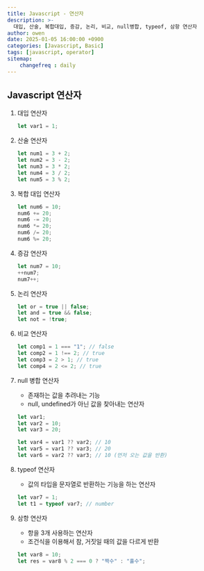 ```yaml
---
title: Javascript - 연산자
description: >-
  대입, 산술, 복합대입, 증감, 논리, 비교, null병합, typeof, 삼항 연산자
author: owen
date: 2025-01-05 16:00:00 +0900
categories: [Javascript, Basic]
tags: [javascript, operator]
sitemap: 
    changefreq : daily
---
```


## Javascript 연산자
1. 대입 연산자
    ```javascript
    let var1 = 1;
    ```

2. 산술 연산자
   ```javascript
   let num1 = 3 + 2;
   let num2 = 3 - 2;
   let num3 = 3 * 2;
   let num4 = 3 / 2;
   let num5 = 3 % 2;
   ```

3. 복합 대입 연산자
   ```javascript
   let num6 = 10;
   num6 += 20;
   num6 -= 20;
   num6 *= 20;
   num6 /= 20;
   num6 %= 20;
   ```

4. 증감 연산자
   ```javascript
   let num7 = 10;
   ++num7;
   num7++;
   ```

5. 논리 연산자
   ```javascript
   let or = true || false;
   let and = true && false;
   let not = !true;
   ```

6. 비교 연산자
   ```javascript
   let comp1 = 1 === "1"; // false
   let comp2 = 1 !== 2; // true
   let comp3 = 2 > 1; // true
   let comp4 = 2 <= 2; // true
   ```

7. null 병합 연산자
   - 존재하는 값을 추려내는 기능
   - null, undefined가 아닌 값을 찾아내는 연산자
  
   ```javascript
   let var1;
   let var2 = 10;
   let var3 = 20;

   let var4 = var1 ?? var2; // 10
   let var5 = var1 ?? var3; // 20
   let var6 = var2 ?? var3; // 10 (먼저 오는 값을 반환)
   ```

8. typeof 연산자
   - 값의 타입을 문자열로 반환하는 기능을 하는 연산자

    ```javascript
    let var7 = 1;
    let t1 = typeof var7; // number
    ```

9. 삼항 연산자
   - 항을 3개 사용하는 연산자
   - 조건식을 이용해서 참, 거짓일 때의 값을 다르게 반환

    ```javascript
    let var8 = 10;
    let res = var8 % 2 === 0 ? "짝수" : "홀수";
    ```